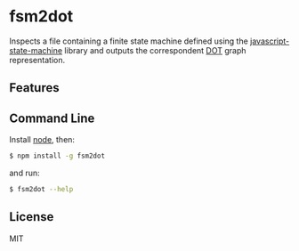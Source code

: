 # fsm2dot

Inspects a file containing a finite state machine defined using the [javascript-state-machine](https://github.com/jakesgordon/javascript-state-machine) library and outputs the correspondent [DOT](http://www.graphviz.org/doc/info/lang.html) graph representation.

## Features

## Command Line

Install [node](http://nodejs.org/), then:

```bash
$ npm install -g fsm2dot
```

and run:

```bash
$ fsm2dot --help
```

## License

MIT
